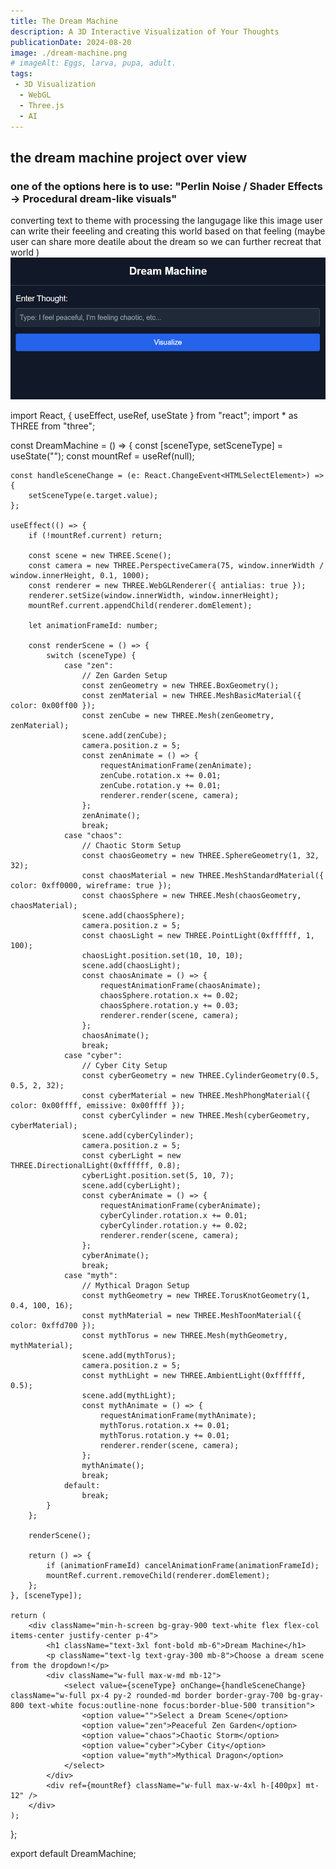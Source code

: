 ```yaml
---
title: The Dream Machine
description: A 3D Interactive Visualization of Your Thoughts
publicationDate: 2024-08-20
image: ./dream-machine.png
# imageAlt: Eggs, larva, pupa, adult.
tags: 
 - 3D Visualization
  - WebGL
  - Three.js
  - AI
---
```

## the dream machine project over view 

### one of the options here is to use: "Perlin Noise / Shader Effects → Procedural dream-like visuals" 
 converting text to theme with processing the langugage like this image user can write their feeeling and creating this world based on that feeling (maybe user can share more deatile about the dream so we can further recreat that world )  ![alt text](image.png)

import React, { useEffect, useRef, useState } from "react";
import * as THREE from "three";

const DreamMachine = () => {
    const [sceneType, setSceneType] = useState("");
    const mountRef = useRef(null);

    const handleSceneChange = (e: React.ChangeEvent<HTMLSelectElement>) => {
        setSceneType(e.target.value);
    };

    useEffect(() => {
        if (!mountRef.current) return;

        const scene = new THREE.Scene();
        const camera = new THREE.PerspectiveCamera(75, window.innerWidth / window.innerHeight, 0.1, 1000);
        const renderer = new THREE.WebGLRenderer({ antialias: true });
        renderer.setSize(window.innerWidth, window.innerHeight);
        mountRef.current.appendChild(renderer.domElement);

        let animationFrameId: number;

        const renderScene = () => {
            switch (sceneType) {
                case "zen":
                    // Zen Garden Setup
                    const zenGeometry = new THREE.BoxGeometry();
                    const zenMaterial = new THREE.MeshBasicMaterial({ color: 0x00ff00 });
                    const zenCube = new THREE.Mesh(zenGeometry, zenMaterial);
                    scene.add(zenCube);
                    camera.position.z = 5;
                    const zenAnimate = () => {
                        requestAnimationFrame(zenAnimate);
                        zenCube.rotation.x += 0.01;
                        zenCube.rotation.y += 0.01;
                        renderer.render(scene, camera);
                    };
                    zenAnimate();
                    break;
                case "chaos":
                    // Chaotic Storm Setup
                    const chaosGeometry = new THREE.SphereGeometry(1, 32, 32);
                    const chaosMaterial = new THREE.MeshStandardMaterial({ color: 0xff0000, wireframe: true });
                    const chaosSphere = new THREE.Mesh(chaosGeometry, chaosMaterial);
                    scene.add(chaosSphere);
                    camera.position.z = 5;
                    const chaosLight = new THREE.PointLight(0xffffff, 1, 100);
                    chaosLight.position.set(10, 10, 10);
                    scene.add(chaosLight);
                    const chaosAnimate = () => {
                        requestAnimationFrame(chaosAnimate);
                        chaosSphere.rotation.x += 0.02;
                        chaosSphere.rotation.y += 0.03;
                        renderer.render(scene, camera);
                    };
                    chaosAnimate();
                    break;
                case "cyber":
                    // Cyber City Setup
                    const cyberGeometry = new THREE.CylinderGeometry(0.5, 0.5, 2, 32);
                    const cyberMaterial = new THREE.MeshPhongMaterial({ color: 0x00ffff, emissive: 0x00ffff });
                    const cyberCylinder = new THREE.Mesh(cyberGeometry, cyberMaterial);
                    scene.add(cyberCylinder);
                    camera.position.z = 5;
                    const cyberLight = new THREE.DirectionalLight(0xffffff, 0.8);
                    cyberLight.position.set(5, 10, 7);
                    scene.add(cyberLight);
                    const cyberAnimate = () => {
                        requestAnimationFrame(cyberAnimate);
                        cyberCylinder.rotation.x += 0.01;
                        cyberCylinder.rotation.y += 0.02;
                        renderer.render(scene, camera);
                    };
                    cyberAnimate();
                    break;
                case "myth":
                    // Mythical Dragon Setup
                    const mythGeometry = new THREE.TorusKnotGeometry(1, 0.4, 100, 16);
                    const mythMaterial = new THREE.MeshToonMaterial({ color: 0xffd700 });
                    const mythTorus = new THREE.Mesh(mythGeometry, mythMaterial);
                    scene.add(mythTorus);
                    camera.position.z = 5;
                    const mythLight = new THREE.AmbientLight(0xffffff, 0.5);
                    scene.add(mythLight);
                    const mythAnimate = () => {
                        requestAnimationFrame(mythAnimate);
                        mythTorus.rotation.x += 0.01;
                        mythTorus.rotation.y += 0.01;
                        renderer.render(scene, camera);
                    };
                    mythAnimate();
                    break;
                default:
                    break;
            }
        };

        renderScene();

        return () => {
            if (animationFrameId) cancelAnimationFrame(animationFrameId);
            mountRef.current.removeChild(renderer.domElement);
        };
    }, [sceneType]);

    return (
        <div className="min-h-screen bg-gray-900 text-white flex flex-col items-center justify-center p-4">
            <h1 className="text-3xl font-bold mb-6">Dream Machine</h1>
            <p className="text-lg text-gray-300 mb-8">Choose a dream scene from the dropdown!</p>
            <div className="w-full max-w-md mb-12">
                <select value={sceneType} onChange={handleSceneChange} className="w-full px-4 py-2 rounded-md border border-gray-700 bg-gray-800 text-white focus:outline-none focus:border-blue-500 transition">
                    <option value="">Select a Dream Scene</option>
                    <option value="zen">Peaceful Zen Garden</option>
                    <option value="chaos">Chaotic Storm</option>
                    <option value="cyber">Cyber City</option>
                    <option value="myth">Mythical Dragon</option>
                </select>
            </div>
            <div ref={mountRef} className="w-full max-w-4xl h-[400px] mt-12" />
        </div>
    );
};

export default DreamMachine;
